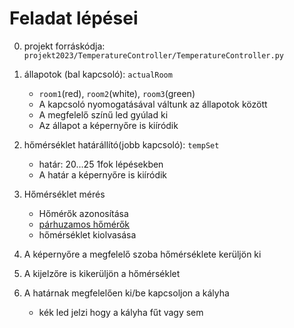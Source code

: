 # Feladat lépései
0. projekt forráskódja: `projekt2023/TemperatureController/TemperatureController.py`
1. állapotok (bal kapcsoló): `actualRoom`
    - `room1`(red), `room2`(white), `room3`(green)
    - A kapcsoló nyomogatásával váltunk az állapotok között
    - A megfelelő színű led gyúlad ki
    - Az állapot a képernyőre is kiíródik
2. hőmérséklet határállító(jobb kapcsoló): `tempSet`
    - határ: 20...25 1fok lépésekben
    - A határ a képernyőre is kiíródik

3. Hőmérséklet mérés
    - Hőmérők azonosítása  
    - [párhuzamos hőmérők](https://www.hackster.io/vinayyn/multiple-ds18b20-temp-sensors-interfacing-with-raspberry-pi-d8a6b0)  
    - hőmérséklet kiolvasása

4. A képernyőre a megfelelő szoba hőmérséklete kerüljön ki

5. A kijelzőre is kikerüljön a hőmérséklet

6. A határnak megfelelően ki/be kapcsoljon a kályha
    - kék led jelzi hogy a kályha fűt vagy sem